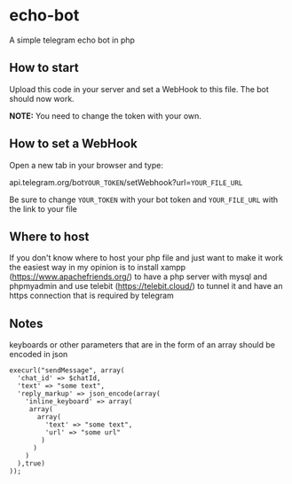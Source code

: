 # echo-bot
A simple telegram echo bot in php


## How to start

Upload this code in your server and set a WebHook to this file. The bot should now work.

**NOTE:** You need to change the token with your own.  


## How to set a WebHook

Open a new tab in your browser and type:

api.telegram.org/bot`YOUR_TOKEN`/setWebhook?url=`YOUR_FILE_URL`

Be sure to change `YOUR_TOKEN` with your bot token and `YOUR_FILE_URL` with the link to your file


## Where to host

If you don't know where to host your php file and just want to make it work the easiest way in my opinion is to install xampp (https://www.apachefriends.org/) to have a php server with mysql and phpmyadmin and use telebit (https://telebit.cloud/) to tunnel it and have an https connection that is required by telegram

## Notes

keyboards or other parameters that are in the form of an array should be encoded in json 
```
execurl("sendMessage", array(
  'chat_id' => $chatId,
  'text' => "some text",
  'reply_markup' => json_encode(array(
    'inline_keyboard' => array(
     array(
       array(
         'text' => "some text",
         'url' => "some url"
        )
      )
    )
  ),true)
));
```
